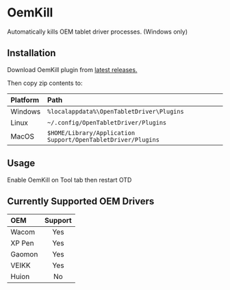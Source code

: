 # OemKill

Automatically kills OEM tablet driver processes. (Windows only)

## Installation

Download OemKill plugin from [latest releases.](https://github.com/X9VoiD/VoiDPlugins/releases/latest)

Then copy zip contents to:

| Platform | Path |
| :-- | :-- |
| Windows | `%localappdata%\OpenTabletDriver\Plugins` |
| Linux | `~/.config/OpenTabletDriver/Plugins` |
| MacOS | `$HOME/Library/Application Support/OpenTabletDriver/Plugins` |

## Usage

Enable OemKill on Tool tab then restart OTD

## Currently Supported OEM Drivers

| OEM | Support |
| :-- | :--: |
| Wacom | Yes |
| XP Pen | Yes |
| Gaomon | Yes |
| VEIKK | Yes |
| Huion | No |
